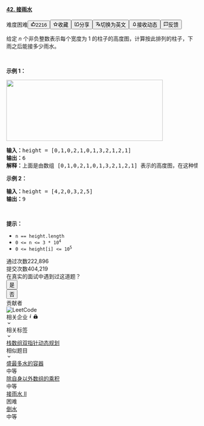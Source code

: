 <div class="description__2b0C"><div data-show-mask="false" class="css-xfm0cl-Container eugt34i0"><h4 data-cypress="QuestionTitle" class="css-10c1h40-Title eugt34i1"><a href="/problems/trapping-rain-water/">42. 接雨水</a></h4><div class="css-1e1vffy-Tools e1o5n5iy0"><span data-small-spacing="true" class="css-1p5igso-Difficulty e1o5n5iy1">难度</span><span data-degree="hard" class="css-1p5igso-Difficulty e1o5n5iy1">困难</span><button class="css-nabodd-Button e167268t1"><svg viewBox="0 0 24 24" width="1em" height="1em" class="css-1lc17o4-icon"><path fill-rule="evenodd" d="M7 19v-8H4v8h3zM7 9c0-.55.22-1.05.58-1.41L14.17 1l1.06 1.05c.27.27.44.65.44 1.06l-.03.32L14.69 8H21c1.1 0 2 .9 2 2v2c0 .26-.05.5-.14.73l-3.02 7.05C19.54 20.5 18.83 21 18 21H4a2 2 0 01-2-2v-8a2 2 0 012-2h3zm2 0v10h9l3-7v-2h-9l1.34-5.34L9 9z"></path></svg><span>2216</span></button><button class=" css-nabodd-Button e167268t1"><svg xmlns="http://www.w3.org/2000/svg" viewBox="0 0 24 24" width="1em" height="1em" fill="currentColor" class="css-1rhb60f-Svg ea8ky5j0"><path fill-rule="evenodd" d="M15.392 8.23l5.695.832a.942.942 0 01.521 1.607l-4.12 4.013.972 5.67a.942.942 0 01-1.367.993L12 18.667l-5.093 2.678a.942.942 0 01-1.367-.993l.972-5.67-4.12-4.013a.942.942 0 01.52-1.607l5.696-.833 2.547-5.16a.942.942 0 011.69 0l2.547 5.16zm-1.329 1.826L12 5.876l-2.063 4.18-4.615.675 3.34 3.252-.789 4.594L12 16.407l4.127 2.17-.788-4.594 3.34-3.252-4.616-.675z" clip-rule="evenodd"></path></svg><span>收藏</span></button><button class=" css-nabodd-Button e167268t1"><svg viewBox="0 0 24 24" width="1em" height="1em" class="css-1lc17o4-icon"><path fill-rule="evenodd" d="M17 5V2l5 5h-9a2 2 0 00-2 2v8H9V9a4 4 0 014-4h4zm3 14V9h2v10a2 2 0 01-2 2H4a2 2 0 01-2-2V5a2 2 0 012-2h3v2H4v14h16z"></path></svg><span>分享</span></button><button class="css-nabodd-Button e167268t1"><svg viewBox="0 0 24 24" width="1em" height="1em" class="css-1lc17o4-icon"><path fill-rule="evenodd" d="M12.87 15.07l-2.54-2.51.03-.03A17.52 17.52 0 0014.07 6H17V4h-7V2H8v2H1v1.99h11.17C11.5 7.92 10.44 9.75 9 11.35 8.07 10.32 7.3 9.19 6.69 8h-2c.73 1.63 1.73 3.17 2.98 4.56l-5.09 5.02L4 19l5-5 3.11 3.11.76-2.04zM18.5 10h-2L12 22h2l1.12-3h4.75L21 22h2l-4.5-12zm-2.62 7l1.62-4.33L19.12 17h-3.24z"></path></svg>切换为英文</button><button class="css-nabodd-Button e167268t1"><svg viewBox="0 0 24 24" width="1em" height="1em" class="css-1lc17o4-icon"><path fill-rule="evenodd" d="M12 22c-1.1 0-2-.9-2-2h4c0 1.1-.9 2-2 2zm6-6l2 2v1H4v-1l2-2v-5c0-3.08 1.64-5.64 4.5-6.32V4c0-.83.67-1.5 1.5-1.5s1.5.67 1.5 1.5v.68C16.37 5.36 18 7.93 18 11v5zm-2 1v-6c0-2.48-1.51-4.5-4-4.5S8 8.52 8 11v6h8z"></path></svg>接收动态</button><button class="css-nabodd-Button e167268t1"><svg viewBox="0 0 24 24" width="1em" height="1em" class="css-1lc17o4-icon"><path fill-rule="evenodd" d="M20 2H4c-1.1 0-1.99.9-1.99 2L2 22l4-4h14c1.1 0 2-.9 2-2V4c0-1.1-.9-2-2-2zm0 14H5.17l-.59.59-.58.58V4h16v12zm-9-4h2v2h-2v-2zm0-6h2v4h-2V6z"></path></svg>反馈</button></div></div><div class="content__1Y2H"><div class="notranslate"><p>给定&nbsp;<em>n</em> 个非负整数表示每个宽度为 1 的柱子的高度图，计算按此排列的柱子，下雨之后能接多少雨水。</p>

<p>&nbsp;</p>

<p><strong>示例 1：</strong></p>

<p><img style="height: 161px; width: 412px;" src="https://assets.leetcode-cn.com/aliyun-lc-upload/uploads/2018/10/22/rainwatertrap.png"></p>

<pre><strong>输入：</strong>height = [0,1,0,2,1,0,1,3,2,1,2,1]
<strong>输出：</strong>6
<strong>解释：</strong>上面是由数组 [0,1,0,2,1,0,1,3,2,1,2,1] 表示的高度图，在这种情况下，可以接 6 个单位的雨水（蓝色部分表示雨水）。 
</pre>

<p><strong>示例 2：</strong></p>

<pre><strong>输入：</strong>height = [4,2,0,3,2,5]
<strong>输出：</strong>9
</pre>

<p>&nbsp;</p>

<p><strong>提示：</strong></p>

<ul>
	<li><code>n == height.length</code></li>
	<li><code>0 &lt;= n &lt;= 3 * 10<sup>4</sup></code></li>
	<li><code>0 &lt;= height[i] &lt;= 10<sup>5</sup></code></li>
</ul>
</div></div><div class="css-dhjq4w-Submission e1oinl1z0"><span class="css-16xftbw-Type e1oinl1z2">通过次数</span><span class="css-1ne6r7t-Count e1oinl1z3">222,896</span><div class="css-1vr2lla-Separator e1oinl1z1"></div><span class="css-16xftbw-Type e1oinl1z2">提交次数</span><span class="css-1ne6r7t-Count e1oinl1z3">404,219</span></div><div class="header__2ao3"><div class="css-rrr7do enw8myh0">在真实的面试中遇到过这道题？</div><div class="btn-wrapper__PZW-"><button class="css-9bi2u7-BaseButtonComponent ery7n2v0"><span>是</span></button></div><div class="btn-wrapper__PZW-"><button class="css-9bi2u7-BaseButtonComponent ery7n2v0"><span>否</span></button></div></div><div class="container__35eI"><div class="label__1TJ4">贡献者</div><div class="contributors__1Ef7"><div><a id="0" target="_blank"><img class="avatar__3dBl" src="https://static.leetcode-cn.com/cn-legacy-assets/images/LeetCode_avatar.png" alt="LeetCode"></a></div></div></div><div class="css-5nit4e"><div class="css-a8m6w7-baseHeaderStyle elxju5k0"><div class="css-1jqueqk"><div class="header__1If0"><span>相关企业<svg viewBox="0 0 24 24" width="1em" height="1em" class="info-icon__3L3i css-1lc17o4-icon"><path fill-rule="evenodd" d="M13.91 3.5c.436.031.795.187 1.075.468.28.28.421.63.421 1.052 0 .42-.14.771-.42 1.052-.281.28-.64.42-1.076.42-.437 0-.795-.14-1.076-.42-.28-.28-.42-.631-.42-1.052 0-.421.14-.772.42-1.052.28-.281.64-.437 1.076-.468zm-.374 4.77c.56 0 .85.233.865.7.015.468-.024.874-.117 1.217l-1.17 4.395c-.404 1.465-.576 2.385-.514 2.759.125.25.398.25.819 0 .42-.25.818-.5 1.192-.748l.047-.047c.062 0 .125.03.187.093l.187.328c.031.062 0 .124-.094.187L12.6 18.79c-.405.28-.966.507-1.683.678-.717.172-1.029-.35-.935-1.566.561-2.681 1.036-4.684 1.426-6.009.39-1.325.101-1.675-.865-1.052l-1.075.702c-.094.062-.156.085-.187.07-.032-.016-.078-.102-.14-.257L9 11.122c0-.031.047-.094.14-.187.094-.094.678-.522 1.754-1.286 1.075-.764 1.956-1.224 2.642-1.38z"></path></svg></span><svg xmlns="http://www.w3.org/2000/svg" viewBox="0 0 24 24" width="1em" height="1em" fill="currentColor" class="lock-icon__26Ue css-3v6l1g-Svg ea8ky5j0"><path fill-rule="evenodd" d="M7 8v2H6a3 3 0 00-3 3v6a3 3 0 003 3h12a3 3 0 003-3v-6a3 3 0 00-3-3h-1V8A5 5 0 007 8zm8 0v2H9V8a3 3 0 116 0zm-3 6a2 2 0 100 4 2 2 0 000-4z" clip-rule="evenodd"></path></svg></div></div><svg viewBox="0 0 24 24" width="1em" height="1em" class="css-1fdhzq0-icon"><path fill-rule="evenodd" d="M16.59 8.59L12 13.17 7.41 8.59 6 10l6 6 6-6z"></path></svg></div><div class="css-1hky5w4"></div></div><div class="css-5nit4e"><div class="css-a8m6w7-baseHeaderStyle elxju5k0"><div class="css-1jqueqk"><div class="header__22S7">相关标签</div></div><svg viewBox="0 0 24 24" width="1em" height="1em" class="css-1fdhzq0-icon"><path fill-rule="evenodd" d="M16.59 8.59L12 13.17 7.41 8.59 6 10l6 6 6-6z"></path></svg></div><div class="css-1hky5w4"><div class="topic-tags__1S89"><a href="/tag/stack/" class="topic-tag__1z4- css-15ki55d-BasicTag e4dtce60"><span>栈</span></a><a href="/tag/array/" class="topic-tag__1z4- css-15ki55d-BasicTag e4dtce60"><span>数组</span></a><a href="/tag/two-pointers/" class="topic-tag__1z4- css-15ki55d-BasicTag e4dtce60"><span>双指针</span></a><a href="/tag/dynamic-programming/" class="topic-tag__1z4- css-15ki55d-BasicTag e4dtce60"><span>动态规划</span></a></div></div></div><div class="css-5nit4e"><div class="css-a8m6w7-baseHeaderStyle elxju5k0"><div class="css-1jqueqk"><div class="header___3eQ">相似题目</div></div><svg viewBox="0 0 24 24" width="1em" height="1em" class="css-1fdhzq0-icon"><path fill-rule="evenodd" d="M16.59 8.59L12 13.17 7.41 8.59 6 10l6 6 6-6z"></path></svg></div><div class="css-1hky5w4"><div class="question__3cwj"><a class="title__2Eh1" href="/problems/container-with-most-water/">盛最多水的容器</a><div class="difficulty__1lqy medium__36nf">中等</div></div><div class="question__3cwj"><a class="title__2Eh1" href="/problems/product-of-array-except-self/">除自身以外数组的乘积</a><div class="difficulty__1lqy medium__36nf">中等</div></div><div class="question__3cwj"><a class="title__2Eh1" href="/problems/trapping-rain-water-ii/">接雨水 II</a><div class="difficulty__1lqy hard__3Pim">困难</div></div><div class="question__3cwj"><a class="title__2Eh1" href="/problems/pour-water/">倒水</a><div class="difficulty__1lqy medium__36nf">中等</div></div></div></div></div>
